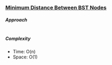 ### [Minimum Distance Between BST Nodes](https://leetcode.com/problems/minimum-distance-between-bst-nodes/)

##### Approach

```js


```

##### Complexity

- Time: O(n)
- Space: O(1)
